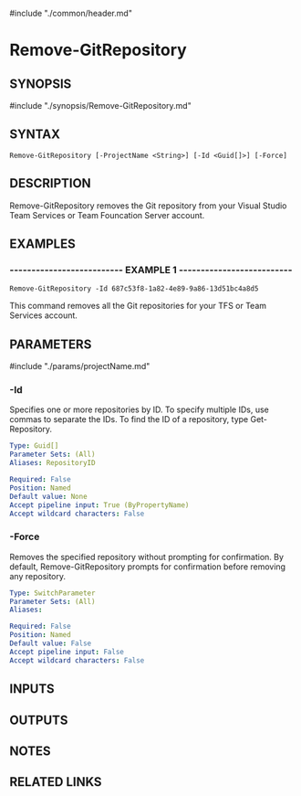 #include "./common/header.md"

# Remove-GitRepository

## SYNOPSIS
#include "./synopsis/Remove-GitRepository.md"

## SYNTAX

```
Remove-GitRepository [-ProjectName <String>] [-Id <Guid[]>] [-Force]
```

## DESCRIPTION
Remove-GitRepository removes the Git repository from your Visual Studio Team Services or Team Founcation Server account.

## EXAMPLES

### -------------------------- EXAMPLE 1 --------------------------
```
Remove-GitRepository -Id 687c53f8-1a82-4e89-9a86-13d51bc4a8d5
```

This command removes all the Git repositories for your TFS or Team Services account.

## PARAMETERS

#include "./params/projectName.md"

### -Id
Specifies one or more repositories by ID.
To specify multiple IDs, use
commas to separate the IDs.
To find the ID of a repository, type
Get-Repository.

```yaml
Type: Guid[]
Parameter Sets: (All)
Aliases: RepositoryID

Required: False
Position: Named
Default value: None
Accept pipeline input: True (ByPropertyName)
Accept wildcard characters: False
```

### -Force
Removes the specified repository without prompting for confirmation.
By default, Remove-GitRepository prompts for confirmation before
removing any repository.

```yaml
Type: SwitchParameter
Parameter Sets: (All)
Aliases: 

Required: False
Position: Named
Default value: False
Accept pipeline input: False
Accept wildcard characters: False
```

## INPUTS

## OUTPUTS

## NOTES

## RELATED LINKS

